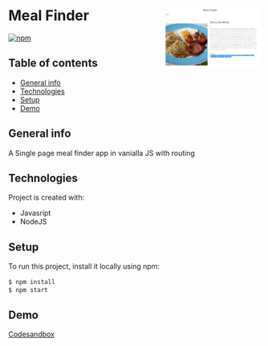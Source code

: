 # Meal Finder <img src="screenshot.png" width=200 align="right" />

[![npm](https://img.shields.io/npm/v/http-server.svg?style=flat-square)](https://www.npmjs.com/package/http-server)

<!-- ![Algorithm schema](./screenshot.png) -->

## Table of contents

- [General info](#general-info)
- [Technologies](#technologies)
- [Setup](#setup)
- [Demo](#demo)

## General info

A Single page meal finder app in vanialla JS with routing

## Technologies

Project is created with:

- Javasript
- NodeJS

## Setup

To run this project, install it locally using npm:

```
$ npm install
$ npm start
```

## Demo

[Codesandbox](https://ikmn7.sse.codesandbox.io)
